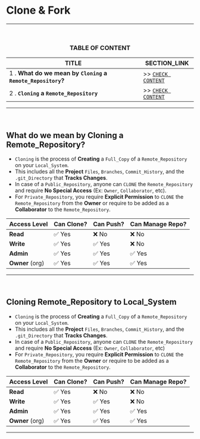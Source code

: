 # Clone & Fork
---
<br>
<div align="center">
 
### TABLE OF CONTENT
 
| TITLE                                                                                                           | SECTION_LINK                                                                                  |
|-----------------------------------------------------------------------------------------------------------------|-----------------------------------------------------------------------------------------------|
| 1 .  **What do we mean by `Cloning` a `Remote_Repository`?**                                                    | >> [` CHECK CONTENT `](#what-do-we-mean-by-cloning-a-remote_repository)                       |
| 2 .  **`Cloning` a `Remote_Repository`**                                                                        | >> [` CHECK CONTENT `](#cloning-remote_repository-to-local_system)                            |
</div>
 
---
<br>

## What do we mean by Cloning a Remote_Repository?
- `Cloning` is the process of **Creating** a `Full_Copy` of a `Remote_Repository` on your `Local_System`.
- This includes all the **Project** `Files`, `Branches`, `Commit_History`, and the `.git_Directory` that **Tracks Changes**.
- In case of a `Public_Repository`, anyone can `CLONE` the `Remote_Repository` and require **No Special Access** (Ex: `Owner`, `Collaborator`, etc).
- For `Private_Repository`, you require **Explicit Permission** to `CLONE` the `Remote_Repository` from the **Owner** or require to be added as a **Collaborator** to the `Remote_Repository`.<br>

<div align="center">

|**Access Level** | **Can Clone?**  | **Can Push?** | **Can Manage Repo?** |
| --------------- | --------------- | ------------- | -------------------- |
|**Read**         | ✅ Yes         | ❌ No         | ❌ No               |
| **Write**       | ✅ Yes         | ✅ Yes        | ❌ No               |
| **Admin**       | ✅ Yes         | ✅ Yes        | ✅ Yes              | 
| **Owner** (org) | ✅ Yes         | ✅ Yes        | ✅ Yes              |
</div>

---
<br>

## Cloning Remote_Repository to Local_System
-  `Cloning` is the process of **Creating** a `Full_Copy` of a `Remote_Repository` on your `Local_System`.
-  This includes all the **Project** `Files`, `Branches`, `Commit_History`, and the `.git_Directory` that **Tracks Changes**.
-  In case of a `Public_Repository`, anyone can `CLONE` the `Remote_Repository` and require **No Special Access** (Ex: `Owner`, `Collaborator`, etc)
-  For `Private_Repository`, you require **Explicit Permission** to `CLONE` the `Remote_Repository` from the **Owner** or require to be added as a **Collaborator** to the `Remote_Repository`.<br>

<div align="center">

|**Access Level** | **Can Clone?**  | **Can Push?** | **Can Manage Repo?** |
| --------------- | --------------- | ------------- | -------------------- |
|**Read**         | ✅ Yes         | ❌ No         | ❌ No               |
| **Write**       | ✅ Yes         | ✅ Yes        | ❌ No               |
| **Admin**       | ✅ Yes         | ✅ Yes        | ✅ Yes              | 
| **Owner** (org) | ✅ Yes         | ✅ Yes        | ✅ Yes              |
</div>

---
<br>

